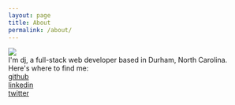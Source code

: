 ```yaml
---
layout: page
title: About
permalink: /about/
---
```


<div class="about-container">
    <!-- <h1 class="about-heading">About Me</h1> -->
    <img class="about-img" src="{{ "/assets/img/djknox.JPG" | relative_url }}">
    <div class="about-text">
        I'm dj, a full-stack web developer based in Durham, North Carolina.
    </div>
    <div class="about-social-container">
        <div>
            Here's where to find me:
        </div>
        <div class="about-social-link-container">
            <div class="about-social-link-item">
                <a href="https://github.com/djknox" target="_blank">github</a>
            </div>
            <div class="about-social-link-item">
                <a href="https://linkedin.com/in/djknox" target="_blank">linkedin</a>
            </div>
            <div class="about-social-link-item">
                <a href="https://twitter.com/danhknox" target="_blank">twitter</a>
            </div>
        </div>
    </div>
</div>
